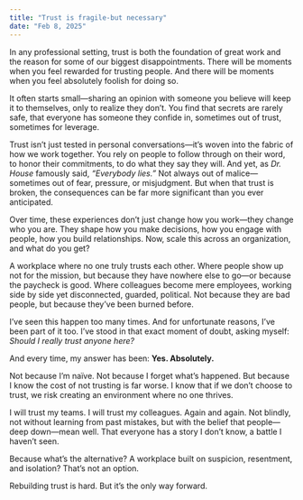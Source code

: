 ```yaml
---
title: "Trust is fragile-but necessary"
date: "Feb 8, 2025"
---
```


In any professional setting, trust is both the foundation of great work and the reason for some of our biggest disappointments. There will be moments when you feel rewarded for trusting people. And there will be moments when you feel absolutely foolish for doing so.

It often starts small—sharing an opinion with someone you believe will keep it to themselves, only to realize they don’t. You find that secrets are rarely safe, that everyone has someone they confide in, sometimes out of trust, sometimes for leverage.

Trust isn’t just tested in personal conversations—it’s woven into the fabric of how we work together. You rely on people to follow through on their word, to honor their commitments, to do what they say they will. And yet, as _Dr. House_ famously said, _“Everybody lies.”_ Not always out of malice—sometimes out of fear, pressure, or misjudgment. But when that trust is broken, the consequences can be far more significant than you ever anticipated.

Over time, these experiences don’t just change how you work—they change who you are. They shape how you make decisions, how you engage with people, how you build relationships. Now, scale this across an organization, and what do you get?

A workplace where no one truly trusts each other. Where people show up not for the mission, but because they have nowhere else to go—or because the paycheck is good. Where colleagues become mere employees, working side by side yet disconnected, guarded, political. Not because they are bad people, but because they’ve been burned before.

I’ve seen this happen too many times. And for unfortunate reasons, I’ve been part of it too. I’ve stood in that exact moment of doubt, asking myself: _Should I really trust anyone here?_

And every time, my answer has been: **Yes. Absolutely.**

Not because I’m naïve. Not because I forget what’s happened. But because I know the cost of not trusting is far worse. I know that if we don’t choose to trust, we risk creating an environment where no one thrives.

I will trust my teams. I will trust my colleagues. Again and again. Not blindly, not without learning from past mistakes, but with the belief that people—deep down—mean well. That everyone has a story I don’t know, a battle I haven’t seen.

Because what’s the alternative? A workplace built on suspicion, resentment, and isolation? That’s not an option.

Rebuilding trust is hard. But it’s the only way forward.
